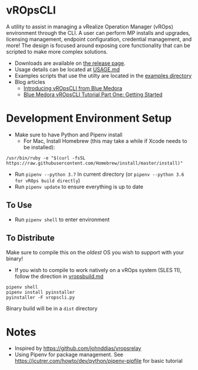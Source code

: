# vROpsCLI

A utility to assist in managing a vRealize Operation Manager (vROps) environment through the CLI.  A user can perform MP installs and upgrades, licensing management,
endpoint configuration, credential management, and more!  The design is focused around exposing core functionality that can be scripted to make more complex solutions.

* Downloads are available on [the release page](https://github.com/BlueMedoraPublic/vropscli/releases).
* Usage details can be located at [USAGE.md](USAGE.md)
* Examples scripts that use the utilty are located in the [examples directory](https://github.com/BlueMedoraPublic/vropscli/tree/master/examples)
* Blog articles
  * [Introducing vROpsCLI from Blue Medora](https://bluemedora.com/introducing-vropscli-from-blue-medora/)
  * [Blue Medora vROpsCLI Tutorial Part One: Getting Started](https://bluemedora.com/blue-medora-vropscli-tutorial-part-one-getting-started/) 

# Development Environment Setup

* Make sure to have Python and Pipenv install
  * For Mac, Install Homebrew (this may take a while if Xcode needs to be installed):
```
/usr/bin/ruby -e "$(curl -fsSL https://raw.githubusercontent.com/Homebrew/install/master/install)"
```
* Run `pipenv --python 3.7` In current directory (or `pipenv --python 3.6 for vROps build directly`)
* Run `pipenv update` to ensure everything is up to date

## To Use

* Run `pipenv shell` to enter environment

## To Distribute

Make sure to compile this on the *oldest* OS you wish to support with your binary!

* If you wish to compile to work natively on a vROps system (SLES 11), follow the direction in [vropsbuild.md](vropsbuild.md)
```
pipenv shell
pipenv install pyinstaller
pyinstaller -F vropscli.py
```

Binary build will be in a `dist` directory

# Notes

* Inspired by https://github.com/johnddias/vropsrelay
* Using Pipenv for package management.  See https://jcutrer.com/howto/dev/python/pipenv-pipfile for basic tutorial
